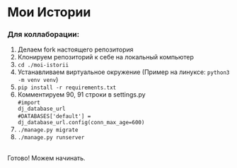 # Мои Истории
### Для коллаборации:
1. Делаем fork настоящего репозитория
2. Клонируем репозиторий к себе на локальный компьютер
3. <code>cd ./moi-istorii</code>
4. Устанавливаем виртуальное окружение (Пример на линуксе: <code>python3 -m venv venv</code>)
5. <code>pip install -r requirements.txt</code>
6. Комментируем 90, 91 строки в settings.py 
        <br><code>#import dj_database_url</code>
        <br><code>#DATABASES['default'] = dj_database_url.config(conn_max_age=600)</code>
7. <code>./manage.py migrate</code>
8. <code>./manage.py runserver</code>
<br>
Готово! Можем начинать.
